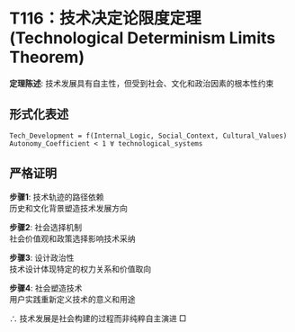 # T116：技术决定论限度定理 (Technological Determinism Limits Theorem)  

**定理陈述**: 技术发展具有自主性，但受到社会、文化和政治因素的根本性约束  

## 形式化表述  
```
Tech_Development = f(Internal_Logic, Social_Context, Cultural_Values)  
Autonomy_Coefficient < 1 ∀ technological_systems  
```

## 严格证明  

**步骤1**: 技术轨迹的路径依赖  
历史和文化背景塑造技术发展方向  

**步骤2**: 社会选择机制  
社会价值观和政策选择影响技术采纳  

**步骤3**: 设计政治性  
技术设计体现特定的权力关系和价值取向  

**步骤4**: 社会塑造技术  
用户实践重新定义技术的意义和用途  

∴ 技术发展是社会构建的过程而非纯粹自主演进 □  